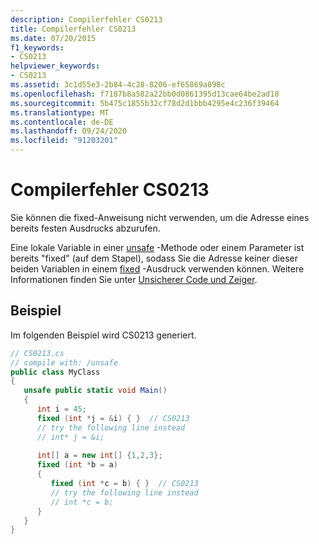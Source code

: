 ```yaml
---
description: Compilerfehler CS0213
title: Compilerfehler CS0213
ms.date: 07/20/2015
f1_keywords:
- CS0213
helpviewer_keywords:
- CS0213
ms.assetid: 3c1d55e3-2b84-4c28-8206-ef65869a898c
ms.openlocfilehash: f7187b8a582a22bb0d0861395d13cae64be2ad18
ms.sourcegitcommit: 5b475c1855b32cf78d2d1bbb4295e4c236f39464
ms.translationtype: MT
ms.contentlocale: de-DE
ms.lasthandoff: 09/24/2020
ms.locfileid: "91203201"
---
```

# <a name="compiler-error-cs0213"></a>Compilerfehler CS0213

Sie können die fixed-Anweisung nicht verwenden, um die Adresse eines bereits festen Ausdrucks abzurufen.  
  
 Eine lokale Variable in einer [unsafe](../language-reference/keywords/unsafe.md) -Methode oder einem Parameter ist bereits "fixed" (auf dem Stapel), sodass Sie die Adresse keiner dieser beiden Variablen in einem [fixed](../language-reference/keywords/fixed-statement.md) -Ausdruck verwenden können. Weitere Informationen finden Sie unter [Unsicherer Code und Zeiger](../programming-guide/unsafe-code-pointers/index.md).  
  
## <a name="example"></a>Beispiel  

 Im folgenden Beispiel wird CS0213 generiert.  
  
```csharp  
// CS0213.cs  
// compile with: /unsafe  
public class MyClass  
{  
   unsafe public static void Main()  
   {  
      int i = 45;  
      fixed (int *j = &i) { }  // CS0213  
      // try the following line instead  
      // int* j = &i;  
  
      int[] a = new int[] {1,2,3};  
      fixed (int *b = a)  
      {  
         fixed (int *c = b) { }  // CS0213  
         // try the following line instead  
         // int *c = b;  
      }  
   }  
}  
```
